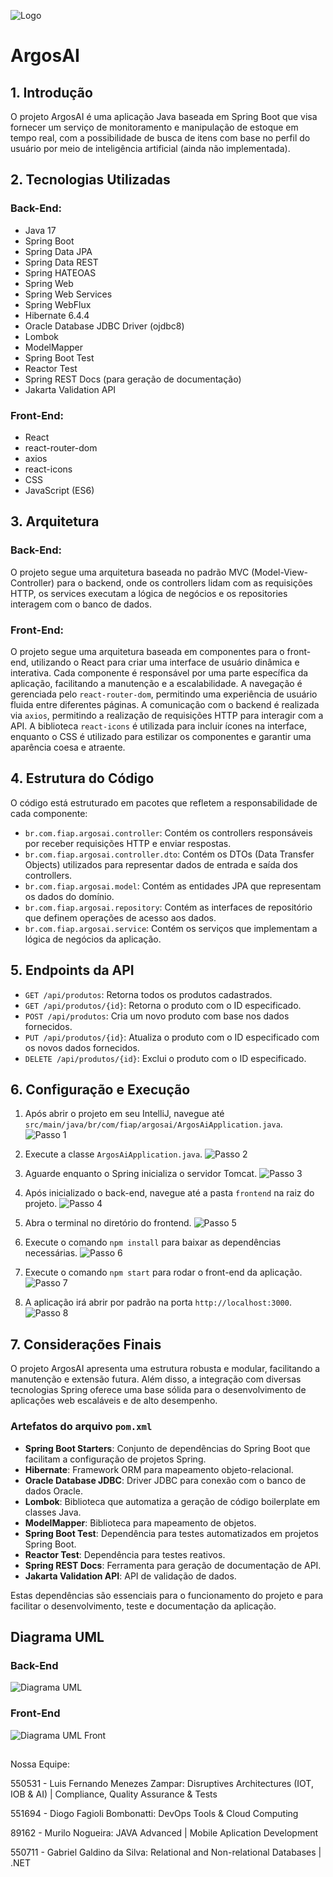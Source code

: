 ![Logo](https://github.com/MuriloNogr/ArgosAI-Sprint2/blob/main/ArgosAIMainLogo.jpeg)

# ArgosAI

## 1. Introdução
O projeto ArgosAI é uma aplicação Java baseada em Spring Boot que visa fornecer um serviço de monitoramento e manipulação de estoque em tempo real, com a possibilidade de busca de itens com base no perfil do usuário por meio de inteligência artificial (ainda não implementada).

## 2. Tecnologias Utilizadas

### Back-End:
- Java 17
- Spring Boot
- Spring Data JPA
- Spring Data REST
- Spring HATEOAS
- Spring Web
- Spring Web Services
- Spring WebFlux
- Hibernate 6.4.4
- Oracle Database JDBC Driver (ojdbc8)
- Lombok
- ModelMapper
- Spring Boot Test
- Reactor Test
- Spring REST Docs (para geração de documentação)
- Jakarta Validation API

### Front-End:
- React
- react-router-dom
- axios
- react-icons
- CSS
- JavaScript (ES6)

## 3. Arquitetura

### Back-End:
O projeto segue uma arquitetura baseada no padrão MVC (Model-View-Controller) para o backend, onde os controllers lidam com as requisições HTTP, os services executam a lógica de negócios e os repositories interagem com o banco de dados.

### Front-End:
O projeto segue uma arquitetura baseada em componentes para o front-end, utilizando o React para criar uma interface de usuário dinâmica e interativa. Cada componente é responsável por uma parte específica da aplicação, facilitando a manutenção e a escalabilidade. A navegação é gerenciada pelo `react-router-dom`, permitindo uma experiência de usuário fluida entre diferentes páginas. A comunicação com o backend é realizada via `axios`, permitindo a realização de requisições HTTP para interagir com a API. A biblioteca `react-icons` é utilizada para incluir ícones na interface, enquanto o CSS é utilizado para estilizar os componentes e garantir uma aparência coesa e atraente.

## 4. Estrutura do Código
O código está estruturado em pacotes que refletem a responsabilidade de cada componente:

- `br.com.fiap.argosai.controller`: Contém os controllers responsáveis por receber requisições HTTP e enviar respostas.
- `br.com.fiap.argosai.controller.dto`: Contém os DTOs (Data Transfer Objects) utilizados para representar dados de entrada e saída dos controllers.
- `br.com.fiap.argosai.model`: Contém as entidades JPA que representam os dados do domínio.
- `br.com.fiap.argosai.repository`: Contém as interfaces de repositório que definem operações de acesso aos dados.
- `br.com.fiap.argosai.service`: Contém os serviços que implementam a lógica de negócios da aplicação.

## 5. Endpoints da API
- `GET /api/produtos`: Retorna todos os produtos cadastrados.
- `GET /api/produtos/{id}`: Retorna o produto com o ID especificado.
- `POST /api/produtos`: Cria um novo produto com base nos dados fornecidos.
- `PUT /api/produtos/{id}`: Atualiza o produto com o ID especificado com os novos dados fornecidos.
- `DELETE /api/produtos/{id}`: Exclui o produto com o ID especificado.

## 6. Configuração e Execução

1. Após abrir o projeto em seu IntelliJ, navegue até `src/main/java/br/com/fiap/argosai/ArgosAiApplication.java`.
![Passo 1](https://github.com/MuriloNogr/ArgosAI-Sprint2/blob/main/Captura%20de%20tela%202024-05-20%20164440.png)

2. Execute a classe `ArgosAiApplication.java`.
![Passo 2](https://github.com/MuriloNogr/ArgosAI-Sprint2/blob/main/Captura%20de%20tela%202024-05-20%20164454.png)

3. Aguarde enquanto o Spring inicializa o servidor Tomcat.
![Passo 3](https://github.com/MuriloNogr/ArgosAI-Sprint2/blob/main/Captura%20de%20tela%202024-05-20%20164528.png)

4. Após inicializado o back-end, navegue até a pasta `frontend` na raiz do projeto.
![Passo 4](https://github.com/MuriloNogr/ArgosAI-Sprint2/blob/main/Captura%20de%20tela%202024-05-20%20164547.png)

5. Abra o terminal no diretório do frontend.
![Passo 5](https://github.com/MuriloNogr/ArgosAI-Sprint2/blob/main/Captura%20de%20tela%202024-05-20%20164605.png)

6. Execute o comando `npm install` para baixar as dependências necessárias.
![Passo 6](https://github.com/MuriloNogr/ArgosAI-Sprint2/blob/main/Captura%20de%20tela%202024-05-20%20164718.png)

7. Execute o comando `npm start` para rodar o front-end da aplicação.
![Passo 7](https://github.com/MuriloNogr/ArgosAI-Sprint2/blob/main/Captura%20de%20tela%202024-05-20%20164756.png)

8. A aplicação irá abrir por padrão na porta `http://localhost:3000`.
![Passo 8](https://github.com/MuriloNogr/ArgosAI-Sprint2/blob/main/Captura%20de%20tela%202024-05-20%20164832.png)

## 7. Considerações Finais
O projeto ArgosAI apresenta uma estrutura robusta e modular, facilitando a manutenção e extensão futura. Além disso, a integração com diversas tecnologias Spring oferece uma base sólida para o desenvolvimento de aplicações web escaláveis e de alto desempenho.

### Artefatos do arquivo `pom.xml`
- **Spring Boot Starters**: Conjunto de dependências do Spring Boot que facilitam a configuração de projetos Spring.
- **Hibernate**: Framework ORM para mapeamento objeto-relacional.
- **Oracle Database JDBC**: Driver JDBC para conexão com o banco de dados Oracle.
- **Lombok**: Biblioteca que automatiza a geração de código boilerplate em classes Java.
- **ModelMapper**: Biblioteca para mapeamento de objetos.
- **Spring Boot Test**: Dependência para testes automatizados em projetos Spring Boot.
- **Reactor Test**: Dependência para testes reativos.
- **Spring REST Docs**: Ferramenta para geração de documentação de API.
- **Jakarta Validation API**: API de validação de dados.

Estas dependências são essenciais para o funcionamento do projeto e para facilitar o desenvolvimento, teste e documentação da aplicação.

## Diagrama UML

### Back-End
![Diagrama UML](https://github.com/MuriloNogr/ArgosAI-Sprint2/blob/main/ArgosAI-UMLv2.png)

### Front-End
![Diagrama UML Front](https://github.com/MuriloNogr/ArgosAI-Sprint2/blob/main/ArgosAI-FrontUML.png)

##
Nossa Equipe: 

550531 - Luis Fernando Menezes Zampar: Disruptives Architectures (IOT, IOB & AI) | Compliance, Quality Assurance & Tests

551694 - Diogo Fagioli Bombonatti: DevOps Tools & Cloud Computing

89162 - Murilo Nogueira: JAVA Advanced | Mobile Aplication Development

550711 - Gabriel Galdino da Silva: Relational and Non-relational Databases | .NET
